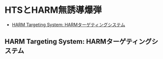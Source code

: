 # HTSとHARM無誘導爆弾

- [HARM Targeting System: HARMターゲティングシステム](#general-purpose-bombs)

## HARM Targeting System: HARMターゲティングシステム
